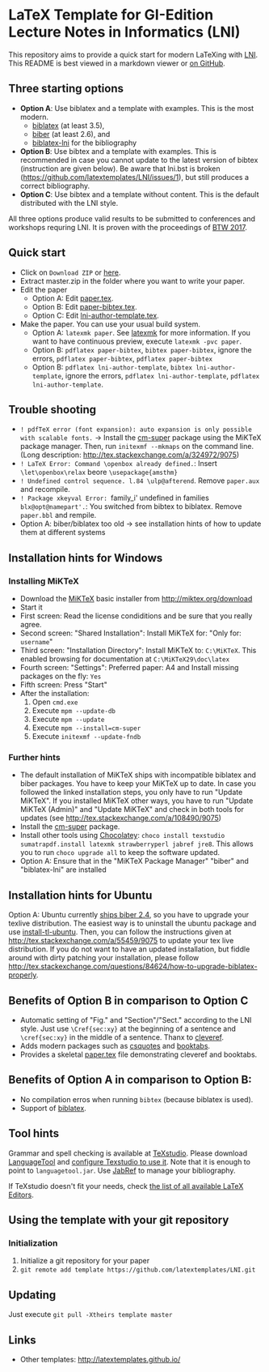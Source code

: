 # LaTeX Template for GI-Edition Lecture Notes in Informatics (LNI)

This repository aims to provide a quick start for modern LaTeXing with [LNI].
This README is best viewed in a markdown viewer or [on GitHub](https://github.com/latextemplates/LNI/blob/master/README.md).

## Three starting options

* **Option A**: Use biblatex and a template with examples. This is the most modern.
  * [biblatex](https://github.com/plk/biblatex#overview) (at least 3.5),
  * [biber](https://github.com/plk/biber#overview) (at least 2.6), and
  * [biblatex-lni](https://github.com/latextemplates/biblatex-lni/blob/master/README.md#biblatex-lni) for the bibliography
* **Option B**: Use bibtex and a template with examples.
  This is recommended in case you cannot update to the latest version of bibtex (instruction are given below).
  Be aware that lni.bst is broken (https://github.com/latextemplates/LNI/issues/1), but still produces a correct bibliography.
* **Option C**: Use bibtex and a template without content.
  This is the default distributed with the LNI style.

All three options produce valid results to be submitted to conferences and workshops requring LNI.
It is proven with the proceedings of [BTW 2017](http://btw2017.informatik.uni-stuttgart.de/).

## Quick start

* Click on `Download ZIP` or [here](https://github.com/latextemplates/LNI/archive/master.zip).
* Extract master.zip in the folder where you want to write your paper.
* Edit the paper
  * Option A: Edit [paper.tex](paper.tex).
  * Option B: Edit [paper-bibtex.tex](paper-bibtex.tex).
  * Option C: Edit [lni-author-template.tex](lni-author-template.tex).
* Make the paper. You can use your usual build system.
  * Option A: `latexmk paper`. See [latexmk] for more information.
    If you want to have continuous preview, execute `latexmk -pvc paper`.
  * Option B: `pdflatex paper-bibtex`, `bibtex paper-bibtex`, ignore the errors,  `pdflatex paper-bibtex`,  `pdflatex paper-bibtex`
  * Option B: `pdflatex lni-author-template`, `bibtex lni-author-template`, ignore the errors,  `pdflatex lni-author-template`,  `pdflatex lni-author-template`.

## Trouble shooting

* `! pdfTeX error (font expansion): auto expansion is only possible with scalable fonts.` -> Install the [cm-super] package using the MiKTeX package manager. Then, run `initexmf --mkmaps` on the command line. (Long description: http://tex.stackexchange.com/a/324972/9075)
* `! LaTeX Error: Command \openbox already defined.`: Insert `\let\openbox\relax` beore `\usepackage{amsthm}`
* `! Undefined control sequence. l.84 \ulp@afterend`. Remove `paper.aux` and recompile.
* `! Package xkeyval Error: `family_i' undefined in families `blx@opt@namepart'.`: You switched from bibtex to biblatex. Remove `paper.bbl` and rempile.
* Option A: biber/biblatex too old -> see installation hints of how to update them at different systems

## Installation hints for Windows

### Installing MiKTeX
* Download the [MiKTeX] basic installer from http://miktex.org/download
* Start it
* First screen: Read the license condiditions and be sure that you really agree.
* Second screen: "Shared Installation": Install MiKTeX for: "Only for: `username`"
* Third screen: "Installation Directory": Install MiKTeX to: `C:\MiKTeX`. This enabled browsing for documentation at `C:\MiKTeX29\doc\latex`
* Fourth screen: "Settings": Preferred paper: A4 and Install missing packages on the fly: `Yes`
* Fifth screen: Press "Start"
* After the installation:
  1. Open `cmd.exe`
  2. Execute `mpm --update-db`
  3. Execute `mpm --update`
  4. Execute `mpm --install=cm-super`
  5. Execute `initexmf --update-fndb`

### Further hints

* The default installation of MiKTeX ships with incompatible biblatex and biber packages. You have to keep your MiKTeX up to date. In case you followed the linked installation steps, you only have to run "Update MiKTeX". If you installed MiKTeX other ways, you have to run "Update MiKTeX (Admin)" and "Update MiKTeX" and check in both tools for updates (see http://tex.stackexchange.com/a/108490/9075)
* Install the [cm-super] package.
* Install other tools using [Chocolatey]: `choco install texstudio sumatrapdf.install latexmk strawberryperl jabref jre8`. This allows you to run `choco upgrade all` to keep the software updated.
* Option A: Ensure that in the "MiKTeX Package Manager" "biber" and "biblatex-lni" are installed

## Installation hints for Ubuntu

Option A: Ubuntu currently [ships biber 2.4](https://bugs.launchpad.net/ubuntu/+source/biber/+bug/1589644), so you have to upgrade your texlive distribution.
The easiest way is to uninstall the ubuntu package and use [install-tl-ubuntu](https://github.com/scottkosty/install-tl-ubuntu).
Then, you can follow the instructions given at http://tex.stackexchange.com/a/55459/9075 to update your tex live distribution.
If you do not want to have an updated installation, but fiddle around with dirty patching your installation, please follow  http://tex.stackexchange.com/questions/84624/how-to-upgrade-biblatex-properly.

## Benefits of Option B in comparison to Option C

 * Automatic setting of "Fig." and "Section"/"Sect." according to the LNI style. Just use `\Cref{sec:xy}` at the beginning of a sentence and `\cref{sec:xy}` in the middle of a sentence. Thanx to [cleveref].
 * Adds modern packages such as [csquotes] and [booktabs].
 * Provides a skeletal [paper.tex](paper.tex) file demonstrating cleveref and booktabs.

## Benefits of Option A in comparison to Option B:

 * No compilation erros when running `bibtex` (because biblatex is used).
 * Support of [biblatex].

## Tool hints

Grammar and spell checking is available at [TeXstudio].
Please download [LanguageTool] and [configure Texstudio to use it](http://wiki.languagetool.org/checking-la-tex-with-languagetool#toc4).
Note that it is enough to point to `languagetool.jar`.
Use [JabRef] to manage your bibliography.

If TeXstudio doesn't fit your needs, check [the list of all available LaTeX Editors](http://tex.stackexchange.com/questions/339/latex-editors-ides).

## Using the template with your git repository

### Initialization

1. Initialize a git repository for your paper
2. `git remote add template https://github.com/latextemplates/LNI.git`

## Updating

Just execute `git pull -Xtheirs template master`

## Links

 * Other templates: http://latextemplates.github.io/

  [LNI]: https://www.gi.de/service/publikationen/lni/autorenrichtlinien.html
  [official LNI template]: https://www.gi.de/fileadmin/redaktion/Autorenrichtlinien/LNI-LaTeX-Vorlage.zip

  [biblatex]: https://www.ctan.org/pkg/biblatex?lang=de
  [booktabs]: https://www.ctan.org/pkg/booktabs
  [cleveref]: https://ctan.org/pkg/cleveref
  [cm-super]: https://www.ctan.org/pkg/cm-super
  [csquotes]: https://www.ctan.org/pkg/csquotes
  [hypcap]: https://www.ctan.org/pkg/hypcap
  [hyperref]: https://ctan.org/pkg/hyperref
  [microtype]: https://ctan.org/pkg/microtype
  
  [latexmk]: https://www.ctan.org/pkg/latexmk/

  [Chocolatey]: https://chocolatey.org/
  [JabRef]: https://www.jabref.org
  [LanguageTool]: https://languagetool.org/
  [MiKTeX]: http://miktex.org/
  [TeXstudio]: http://texstudio.sourceforge.net/

